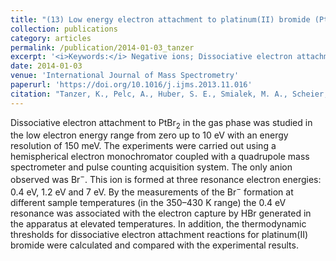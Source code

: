 ```yaml
---
title: "(13) Low energy electron attachment to platinum(II) bromide (PtBr<sub>2</sub>)"
collection: publications
category: articles
permalink: /publication/2014-01-03_tanzer
excerpt: '<i>Keywords:</i> Negative ions; Dissociative electron attachment; Mass spectrometry; Platinum(II) bromide; Anticancer drugs'
date: 2014-01-03
venue: 'International Journal of Mass Spectrometry'
paperurl: 'https://doi.org/10.1016/j.ijms.2013.11.016'
citation: "Tanzer, K., Pelc, A., Huber, S. E., Smialek, M. A., Scheier, P., Probst, M., & Denifl, S. (2014). Low energy electron attachment to platinum(II) bromide (PtBr<sub>2</sub>). <i>International Journal of Mass Spectrometry, 365-366</i>, 152-156."
---
```


Dissociative electron attachment to PtBr<sub>2</sub> in the gas phase was studied in the low electron energy range from zero up to 10 eV with an energy resolution of 150 meV. The experiments were carried out using a hemispherical electron monochromator coupled with a quadrupole mass spectrometer and pulse counting acquisition system. The only anion observed was Br<sup>−</sup>. This ion is formed at three resonance electron energies: 0.4 eV, 1.2 eV and 7 eV. By the measurements of the Br<sup>−</sup> formation at different sample temperatures (in the 350–430 K range) the 0.4 eV resonance was associated with the electron capture by HBr generated in the apparatus at elevated temperatures. In addition, the thermodynamic thresholds for dissociative electron attachment reactions for platinum(II) bromide were calculated and compared with the experimental results.